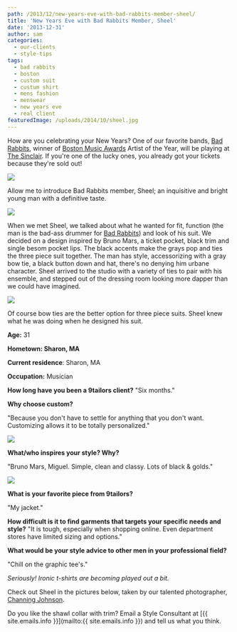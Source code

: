 ```yaml
---
path: /2013/12/new-years-eve-with-bad-rabbits-member-sheel/
title: 'New Years Eve with Bad Rabbits Member, Sheel'
date: '2013-12-31'
author: sam
categories:
  - our-clients
  - style-tips
tags:
  - bad rabbits
  - boston
  - custom suit
  - custum shirt
  - mens fashion
  - menswear
  - new years eve
  - real client
featuredImage: /uploads/2014/10/sheel.jpg
---
```

How are you celebrating your New Years? One of our favorite bands, [Bad Rabbits](https://www.facebook.com/BadRabbits), winner of [Boston Music Awards](http://www.bostonmusicawards.com/) Artist of the Year, will be playing at [The Sinclair](http://www.sinclaircambridge.com/). If you're one of the lucky ones, you already got your tickets because they're sold out! 

[![](http://1.bp.blogspot.com/-j4Idfz8GtF0/UsH3I5RYOfI/AAAAAAAAAoE/5yv17hmjerA/s640/BadRabbits-047.jpg)](http://1.bp.blogspot.com/-j4Idfz8GtF0/UsH3I5RYOfI/AAAAAAAAAoE/5yv17hmjerA/s1600/BadRabbits-047.jpg)

Allow me to introduce Bad Rabbits member, Sheel; an inquisitive and bright young man with a definitive taste. 

[![](http://3.bp.blogspot.com/-I6i4PPLUZks/UsH_Ap8zFxI/AAAAAAAAAoU/fXTWFwqt1wY/s640/BadRabbits-154.jpg)](http://3.bp.blogspot.com/-I6i4PPLUZks/UsH_Ap8zFxI/AAAAAAAAAoU/fXTWFwqt1wY/s1600/BadRabbits-154.jpg)

When we met Sheel, we talked about what he wanted for fit, function (the man is the bad-ass drummer for [Bad Rabbits](http://2013/09/bad-rabbits-closer-look.html)) and look of his suit. We decided on a design inspired by Bruno Mars, a ticket pocket, black trim and single besom pocket lips. The black accents make the grays pop and ties the three piece suit together. The man has style, accessorizing with a gray bow tie, a black button down and hat, there's no denying him urbane character. Sheel arrived to the studio with a variety of ties to pair with his ensemble, and stepped out of the dressing room looking more dapper than we could have imagined. 

[![](http://4.bp.blogspot.com/-0bZK1uc_-Cw/Uii8GbbrRtI/AAAAAAAADkk/Pvrqm4NP3fg/s400/BadRabbits-144.jpg)](http://4.bp.blogspot.com/-0bZK1uc_-Cw/Uii8GbbrRtI/AAAAAAAADkk/Pvrqm4NP3fg/s1600/BadRabbits-144.jpg)

Of course bow ties are the better option for three piece suits. Sheel knew what he was doing when he designed his suit.

**Age:** 31

**Hometown: Sharon, MA**

**Current residence**: Sharon, MA

**Occupation:** Musician

 **How long have you been a 9tailors client?** 
"Six months."

**Why choose custom?**

"Because you don't have to settle for anything that you don't want. Customizing allows it to be totally personalized."

[![](http://1.bp.blogspot.com/-0rlgCWR34zQ/UsICuf78P4I/AAAAAAAAAog/WdBcJ74OUL4/s320/BadRabbits-149.jpg)](http://1.bp.blogspot.com/-0rlgCWR34zQ/UsICuf78P4I/AAAAAAAAAog/WdBcJ74OUL4/s1600/BadRabbits-149.jpg)

**What/who inspires your style? Why?** 

"Bruno Mars, Miguel. Simple, clean and classy. Lots of black & golds."

[![](http://1.bp.blogspot.com/-hCfLYRzIV00/Uii8bjklGyI/AAAAAAAADks/nRCmzn97TkA/s320/BadRabbits-150.jpg)](http://1.bp.blogspot.com/-hCfLYRzIV00/Uii8bjklGyI/AAAAAAAADks/nRCmzn97TkA/s1600/BadRabbits-150.jpg)

**What is your favorite piece from 9tailors?** 

"My jacket."

**How difficult is it to find garments that targets your specific needs and style?** "It is tough, especially when shopping online. Even department stores have limited sizing and options."

**What would be your style advice to other men in your professional field?** 

"Chill on the graphic tee's."

_Seriously! Ironic t-shirts are becoming played out a bit._ 

Check out Sheel in the pictures below, taken by our talented photographer, [Channing Johnson](http://www.channingjohnson.com/).

Do you like the shawl collar with trim? Email a Style Consultant at [{{ site.emails.info }}](mailto:{{ site.emails.info }}) and tell us what you think.